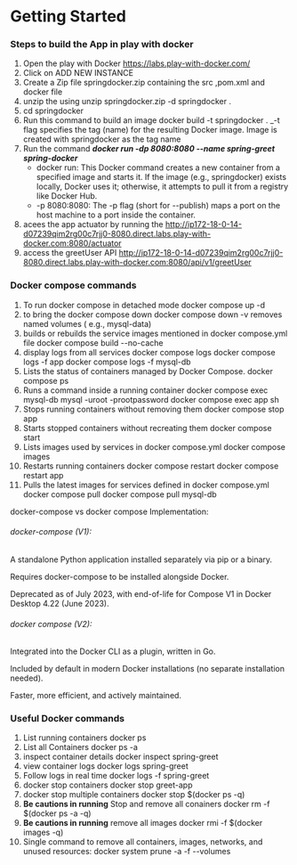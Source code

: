 # Getting Started

### Steps  to  build  the App in play with docker
1. Open the play with Docker   https://labs.play-with-docker.com/
2. Click on  ADD NEW INSTANCE
3. Create a  Zip  file  springdocker.zip  containing the  src ,pom.xml and docker file
4. unzip the  using unzip springdocker.zip -d springdocker .
5. cd springdocker
6. Run  this  command  to build  an image docker build -t springdocker .
   _-t flag specifies the tag (name) for the resulting Docker image. Image is created with springdocker as the  tag name
7. Run the  command **_docker run -dp 8080:8080 --name spring-greet spring-docker_**
   * docker run: This Docker command creates a new container from a specified image and starts it. If the image (e.g., springdocker) exists locally, Docker uses it; otherwise, it attempts to pull it from a registry like Docker Hub.
   * -p 8080:8080: The -p flag (short for --publish) maps a port on the host machine to a port inside the container.
8. acees the app actuator  by running the
   http://ip172-18-0-14-d07239qim2rg00c7rjj0-8080.direct.labs.play-with-docker.com:8080/actuator
9. access the greetUser API
   http://ip172-18-0-14-d07239qim2rg00c7rjj0-8080.direct.labs.play-with-docker.com:8080/api/v1/greetUser

### Docker  compose  commands
1. To run docker compose in detached mode
   docker compose up -d
2. to bring the docker compose  down
   docker compose  down -v removes  named  volumes ( e.g., mysql-data)
3. builds  or rebuilds the service images mentioned in docker compose.yml file
   docker compose build --no-cache
4. display logs  from all services
   docker compose logs
   docker compose logs -f app
   docker compose logs -f mysql-db
5. Lists the status of containers managed by Docker Compose.
   docker compose ps
6. Runs a command inside a running container
   docker compose exec mysql-db mysql -uroot -prootpassword
   docker compose exec app sh
7. Stops running containers without removing them
   docker compose stop app
8. Starts stopped containers without recreating them
   docker compose start
9. Lists images used by services in docker compose.yml
   docker compose images
10. Restarts running containers
    docker compose restart
    docker compose restart app
11. Pulls the latest images for services defined in docker compose.yml
    docker compose pull
    docker compose pull mysql-db

docker-compose vs docker compose Implementation:

###### docker-compose (V1):

A standalone Python application installed separately via pip or a binary.

Requires docker-compose to be installed alongside Docker.

Deprecated as of July 2023, with end-of-life for Compose V1 in Docker Desktop 4.22 (June 2023).

###### docker compose (V2):

Integrated into the Docker CLI as a plugin, written in Go.

Included by default in modern Docker installations (no separate installation needed).

Faster, more efficient, and actively maintained.



### Useful Docker commands
1. List  running containers
   docker ps
2. List all Containers
   docker ps -a
3. inspect container details
   docker inspect spring-greet
4. view container logs
   docker logs spring-greet
5. Follow  logs in real time
   docker logs -f spring-greet
6. docker stop containers
   docker stop greet-app
7. docker stop multiple  containers
   docker stop $(docker ps -q)
8. **Be cautions in running** Stop and remove all conainers
   docker rm -f $(docker ps -a -q)
9. **Be cautions in running**  remove all images
   docker rmi -f $(docker images -q)
10. Single command to remove all containers, images, networks, and unused resources:
    docker system prune -a -f --volumes






    